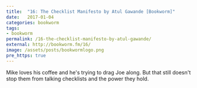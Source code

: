 ```yaml
---
title:  "16: The Checklist Manifesto by Atul Gawande [Bookworm]"
date:   2017-01-04
categories: bookworm
tags:
- bookworm
permalink: /16-the-checklist-manifesto-by-atul-gawande/
external: http://bookworm.fm/16/
image: /assets/posts/bookwormlogo.png
pre_https: true
---
```


Mike loves his coffee and he's trying to drag Joe along. But that still doesn't stop them from talking checklists and the power they hold.
<!--more-->